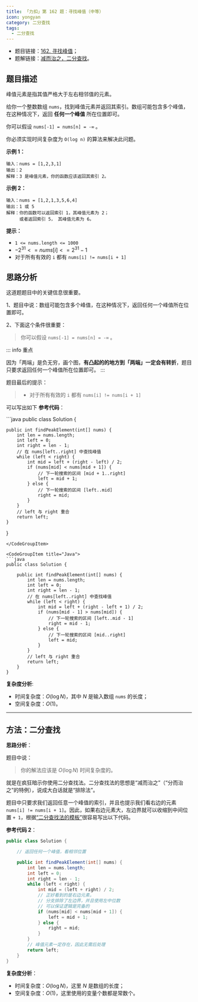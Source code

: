 ```yaml
---
title: 「力扣」第 162 题：寻找峰值（中等）
icon: yongyan
category: 二分查找
tags:
  - 二分查找
---
```



+ 题目链接：[162. 寻找峰值](https://leetcode-cn.com/problems/find-peak-element/)；
+ 题解链接：[减而治之，二分查找](https://leetcode-cn.com/problems/find-peak-element/solution/jian-er-zhi-zhi-er-fen-cha-zhao-by-liweiwei1419/)。


## 题目描述

峰值元素是指其值严格大于左右相邻值的元素。

给你一个整数数组 `nums`，找到峰值元素并返回其索引。数组可能包含多个峰值，在这种情况下，返回 **任何一个峰值** 所在位置即可。

你可以假设 `nums[-1] = nums[n] = -∞` 。

你必须实现时间复杂度为 `O(log n)` 的算法来解决此问题。

**示例 1：**

```
输入：nums = [1,2,3,1]
输出：2
解释：3 是峰值元素，你的函数应该返回其索引 2。
```

**示例 2：**

```
输入：nums = [1,2,1,3,5,6,4]
输出：1 或 5 
解释：你的函数可以返回索引 1，其峰值元素为 2；
     或者返回索引 5， 其峰值元素为 6。
```

**提示：**

- `1 <= nums.length <= 1000`
- $-2^{31} <= nums[i] <= 2^{31} - 1$
- 对于所有有效的 `i` 都有 `nums[i] != nums[i + 1]`

## 思路分析

这道题题目中的关键信息很重要。

1、题目中说：数组可能包含多个峰值，在这种情况下，返回任何一个峰值所在位置即可。

2、下面这个条件很重要：

> 你可以假设 `nums[-1] = nums[n] = -∞` 。

::: info 重点

因为「两端」是负无穷，画个图，**有凸起的的地方到「两端」一定会有转折**，题目只要求返回任何一个峰值所在位置即可。
:::

题目最后的提示：

> + 对于所有有效的 `i` 都有 `nums[i] != nums[i + 1]`

可以写出如下 **参考代码**：


<CodeGroup>
<CodeGroupItem title="Java">
```java
public class Solution {

    public int findPeakElement(int[] nums) {
        int len = nums.length;
        int left = 0;
        int right = len - 1;
        // 在 nums[left..right] 中查找峰值
        while (left < right) {
            int mid = left + (right - left) / 2;
            if (nums[mid] < nums[mid + 1]) {
                // 下一轮搜索的区间 [mid + 1..right]
                left = mid + 1;
            } else {
                // 下一轮搜索的区间 [left..mid]
                right = mid;
            }
        }
        // left 与 right 重合
        return left;
    }
}
```
</CodeGroupItem>

<CodeGroupItem title="Java">
```java
public class Solution {

    public int findPeakElement(int[] nums) {
        int len = nums.length;
        int left = 0;
        int right = len - 1;
        // 在 nums[left..right] 中查找峰值
        while (left < right) {
            int mid = left + (right - left + 1) / 2;
            if (nums[mid - 1] > nums[mid]) {
                // 下一轮搜索的区间 [left..mid - 1]
                right = mid - 1;
            } else {
                // 下一轮搜索的区间 [mid..right]
                left = mid;
            }
        }
        // left 与 right 重合
        return left;
    }
}
```
</CodeGroupItem>
</CodeGroup>

**复杂度分析**:

+ 时间复杂度：$O(\log N)$，其中 $N$ 是输入数组 `nums` 的长度；
+ 空间复杂度：$O(1)$。


---


## 方法：二分查找

**思路分析**：

题目中说：

> 你的解法应该是 $O(\log N)$ 时间复杂度的。

就是在疯狂暗示你使用二分查找法。二分查找法的思想是“减而治之”（“分而治之”的特例），说成大白话就是“排除法”。

题目中只要求我们返回任意一个峰值的索引，并且也提示我们看右边的元素 `nums[i] != nums[i + 1]`。因此，如果右边元素大，左边界就可以收缩到中间位置 `+ 1`，根据[“二分查找法的模板”](https://leetcode-cn.com/problems/search-insert-position/solution/te-bie-hao-yong-de-er-fen-cha-fa-fa-mo-ban-python-/)很容易写出以下代码。

**参考代码 2**：

```java
public class Solution {

    // 返回任何一个峰值，看相邻位置

    public int findPeakElement(int[] nums) {
        int len = nums.length;
        int left = 0;
        int right = len - 1;
        while (left < right) {
            int mid = (left + right) / 2;
            // 正好看到的是右边元素，
            // 分支排除了左边界，并且使用左中位数
            // 可以保证逻辑是完备的
            if (nums[mid] < nums[mid + 1]) {
                left = mid + 1;
            } else {
                right = mid;
            }
        }
        // 峰值元素一定存在，因此无需后处理
        return left;
    }
}
```

**复杂度分析**：
+ 时间复杂度：$O(\log N)$，这里 $N$ 是数组的长度；
+ 空间复杂度：$O(1)$，这里使用的变量个数都是常数个。





